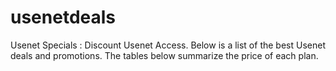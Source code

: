 # usenetdeals
Usenet Specials : Discount Usenet Access. Below is a list of the best Usenet deals and promotions. The tables below summarize the price of each plan.
